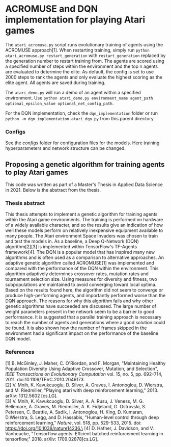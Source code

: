 # ACROMUSE and DQN implementation for playing Atari games
The `atari_acromuse.py` script runs evolutionary training of agents using the ACROMUSE approach[1]. When restarting training, simply run `python atari_acromuse.py restart_generation` with `restart_generation` replaced by the generation number to restart training from. The agents are scored using a specified number of steps within the environment and the top n agents are evaluated to determine the elite. As default, the config is set to use 2000 steps to rank the agents and only evaluate the highest scoring as the elite agent. All agents are saved during training.

The `atari_demo.py` will run a demo of an agent within a specified environment. Use `python atari_demo.py environment_name agent_path optional_epsilon_value optional_net_config_path`. 

For the DQN implementation, check the `dqn_implementation` folder or run `python -m dqn_implementation.atari_dqn.py` from this parent directory.


### Configs
See the *configs* folder for configuration files for the models. Here training hyperparameters and network structure can be changed.


## Proposing a genetic algorithm for training agents to play Atari games
This code was written as part of a Master's Thesis in Applied Data Science in 2021. Below is the abstract from the thesis.

### Thesis abstract
This thesis attempts to implement a genetic algorithm for training agents within the Atari game environments. The training is performed on hardware of a widely available character, and so the results give an indication of how well these models perform on relatively inexpensive equipment available to many people. The Atari environment Space Invaders was chosen to train and test the models in. As a baseline, a Deep Q-Network (DQN) algorithm[2][3] is implemented within TensorFlow's TF-Agents framework[4]. The DQN is a popular model that has inspired many new algorithms and is often used as a comparison to alternative approaches. An adaptive genetic algorithm called ACROMUSE[1] was implemented and compared with the performance of the DQN within the environment. This algorithm adaptively determines crossover rates, mutation rates and tournament selection size. Using measures for diversity and fitness, two subpopulations are maintained to avoid converging toward local optima. Based on the results found here, the algorithm did not seem to converge or produce high-performing agents, and importantly performed worse than the DQN approach. The reasons for why this algorithm fails and why other genetic algorithms have succeeded are discussed. The large number of weight parameters present in the network seem to be a barrier to good performance. It is suggested that a parallel training approach is necessary to reach the number of agents and generations where a good solution could be found. It is also shown how the number of frames skipped in the environment had a significant impact on the performance of the baseline DQN model.


### References
[1] B. McGinley, J. Maher, C. O'Riordan, and F. Morgan,
"Maintaining Healthy Population Diversity Using Adaptive Crossover, Mutation, and Selection",
*IEEE Transactions on Evolutionary Computation* vol. 15, no. 5, pp. 692–714, 2011. doi:10.1109/TEVC.2010.2046173.\
[2]
V. Mnih, K. Kavukcuoglu, D. Silver, A. Graves, I. Antonoglou, D. Wierstra, and M. Riedmiller, 
"Playing atari with deep reinforcement learning,"
2013. arXiv: 1312.5602 [cs.LG].\
[3]
V. Mnih, K. Kavukcuoglu, D. Silver, A. A. Rusu, J. Veness, M. G. Bellemare, A. Graves, M. Riedmiller, A. K. Fidjeland, G. Ostrovski, S. Petersen, C. Beattie, A. Sadik, I. Antonoglou, H. King, D. Kumaran, D.Wierstra, S. Legg, and D. Hassabis, 
"Human-level control through deep reinforcement learning," 
*Nature*, vol. 518, pp. 529-533, 2015. doi: https://doi.org/10.1038/nature14236.\
[4]
D. Hafner, J. Davidson, and V. Vanhoucke, 
"Tensorflow agents: Effcient batched reinforcement learning in tensorflow," 
2018. arXiv: 1709.02878[cs.LG].